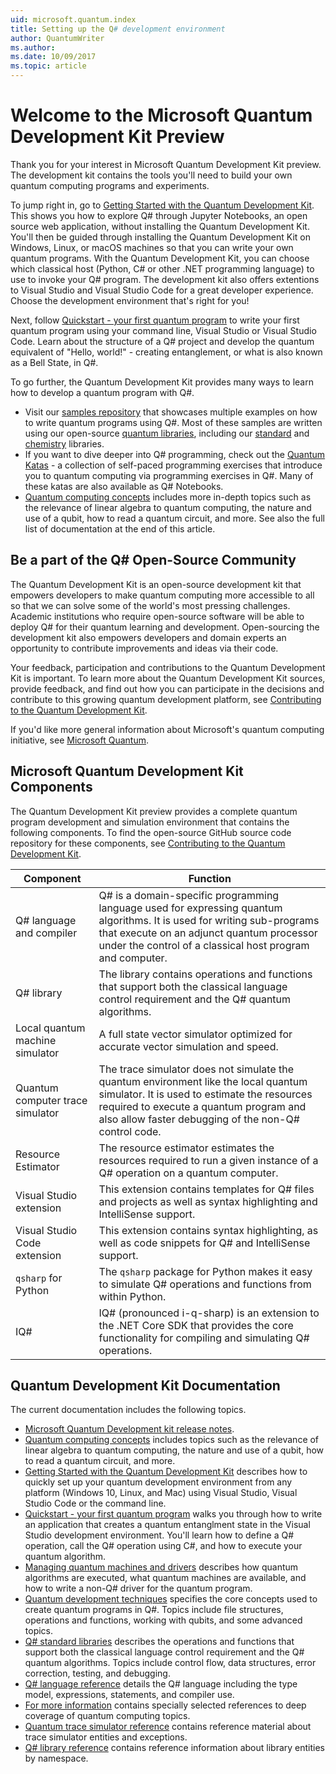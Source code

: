 ```yaml
---
uid: microsoft.quantum.index
title: Setting up the Q# development environment 
author: QuantumWriter
ms.author:  
ms.date: 10/09/2017
ms.topic: article
---
```


# Welcome to the Microsoft Quantum Development Kit Preview

Thank you for your interest in Microsoft Quantum Development Kit preview. The development kit contains the tools you'll need to build your own quantum computing programs and experiments. 

To jump right in, go to [Getting Started with the Quantum Development Kit](xref:microsoft.quantum.install).  This shows you how to explore Q# through Jupyter Notebooks, an open source web application, without installing the Quantum Development Kit.  You'll then be guided through installing the Quantum Development Kit on Windows, Linux, or macOS machines so that you can write your own quantum programs.  With the Quantum Development Kit, you can choose which classical host (Python, C# or other .NET programming language) to use to invoke your Q# program. The development kit also offers extentions to Visual Studio and Visual Studio Code for a great developer experience.  Choose the development environment that's right for you!

Next, follow [Quickstart - your first quantum program](xref:microsoft.quantum.write-program) to write your first quantum program using your command line, Visual Studio or Visual Studio Code.  Learn about the structure of a Q# project and develop the quantum equivalent of "Hello, world!" - creating entanglement, or what is also known as a Bell State, in Q#.

To go further, the Quantum Development Kit provides many ways to learn how to develop a quantum program with Q#.  
* Visit our [samples repository](https://github.com/Microsoft/Quantum) that showcases multiple examples on how to write quantum programs using Q#. Most of these samples are written using our open-source [quantum libraries](https://github.com/Microsoft/QuantumLibraries), including our [standard](xref:microsoft.quantum.libraries.standard.intro) and [chemistry](xref:microsoft.quantum.chemistry.concepts.intro) libraries. 
* If you want to dive deeper into Q# programming, check out the [Quantum Katas](https://github.com/Microsoft/QuantumKatas) - a collection of self-paced programming exercises that introduce you to quantum computing via programming exercises in Q#.  Many of these katas are also available as Q# Notebooks.  
* [Quantum computing concepts](xref:microsoft.quantum.concepts.intro) includes more in-depth topics such as the relevance of linear algebra to quantum computing, the nature and use of a qubit, how to read a quantum circuit, and more.  See also the full list of documentation at the end of this article.

## Be a part of the Q# Open-Source Community

The Quantum Development Kit is an open-source development kit that empowers developers to make quantum computing more accessible to all so that we can solve some of the world's most pressing challenges.  Academic institutions who require open-source software will be able to deploy Q# for their quantum learning and development. Open-sourcing the development kit also empowers developers and domain experts an opportunity to contribute improvements and ideas via their code.

Your feedback, participation and contributions to the Quantum Development Kit is important.  To learn more about the Quantum Development Kit sources, provide feedback, and find out how you can participate in the decisions and contribute to this growing quantum development platform, see [Contributing to the Quantum Development  Kit](xref:microsoft.com.contributing).

If you'd like more general information about Microsoft's quantum computing initiative, see [Microsoft Quantum](https://www.microsoft.com/en-us/quantum/).

## Microsoft Quantum Development Kit Components

The Quantum Development Kit preview provides a complete quantum program development and simulation environment that contains the following components.  To find the open-source GitHub source code repository for these components, see [Contributing to the Quantum Development  Kit](xref:microsoft.com.contributing).

| Component | Function |
| --------- | -------- |
| Q# language and compiler | Q# is a domain-specific programming language used for expressing quantum algorithms. It is used for writing sub-programs that execute on an adjunct quantum processor under the control of a classical host program and computer. |
| Q# library | The library contains operations and functions that support both the classical language control requirement and the Q# quantum algorithms. |
| Local quantum machine simulator | A full state vector simulator optimized for accurate vector simulation and speed. |
| Quantum computer trace simulator | The trace simulator does not simulate the quantum environment like the local quantum simulator. It is used to estimate the resources required to execute a quantum program and also allow faster debugging of the non-Q# control code. |
| Resource Estimator | The resource estimator estimates the resources required to run a given instance of a Q# operation on a quantum computer. |
| Visual Studio extension | This extension contains templates for Q# files and projects as well as syntax highlighting and IntelliSense support. |
| Visual Studio Code extension | This extension contains syntax highlighting, as well as code snippets for Q# and IntelliSense support. |
| `qsharp` for Python | The `qsharp` package for Python makes it easy to simulate Q# operations and functions from within Python. |
|  IQ# | IQ# (pronounced i-q-sharp) is an extension to the .NET Core SDK that provides the core functionality for compiling and simulating Q# operations. |

## Quantum Development Kit Documentation

The current documentation includes the following topics.

* [Microsoft Quantum Development kit release notes](xref:microsoft.quantum.relnotes).
* [Quantum computing concepts](xref:microsoft.quantum.concepts.intro) includes topics such as the relevance of linear algebra to quantum computing, the nature and use of a qubit, how to read a quantum circuit, and more.
* [Getting Started with the Quantum Development Kit](xref:microsoft.quantum.install) describes how to quickly set up your quantum development environment from any platform (Windows 10, Linux, and Mac) using Visual Studio, Visual Studio Code or the command line.  
* [Quickstart - your first quantum program](xref:microsoft.quantum.write-program) walks you through how to write an application that creates a quantum entanglment state in the Visual Studio development environment. You'll learn how to define a Q# operation, call the Q# operation using C#, and how to execute your quantum algorithm.
* [Managing quantum machines and drivers](xref:microsoft.quantum.machines) describes how quantum algorithms are executed, what quantum machines are available, and how to write a non-Q# driver for the quantum program.
* [Quantum development techniques](xref:microsoft.quantum.techniques.intro) specifies the core concepts used to create quantum programs in Q#. Topics include file structures, operations and functions, working with qubits, and some advanced topics.
* [Q# standard libraries](xref:microsoft.quantum.libraries.standard.intro) describes the operations and functions that support both the classical language control requirement and the Q# quantum algorithms. Topics include control flow, data structures, error correction, testing, and debugging. 
* [Q# language reference](xref:microsoft.quantum.language.intro) details the Q# language including the type model, expressions, statements, and compiler use.
* [For more information](xref:microsoft.quantum.more-information) contains specially selected references to deep coverage of quantum computing topics.
* [Quantum trace simulator reference](xref:Microsoft.Quantum.Simulation.Simulators.QCTraceSimulators) contains reference material about trace simulator entities and exceptions.
* [Q# library reference](xref:microsoft.quantum.standardlibsintro) contains reference information about library entities by namespace.
